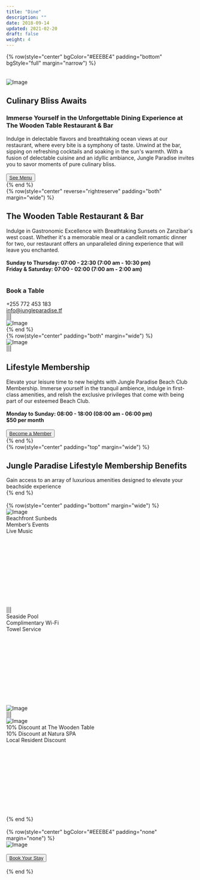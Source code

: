 ```yaml
---
title: "Dine"
description: ""
date: 2018-09-14
updated: 2021-02-20
draft: false
weight: 4
---
```


<!-- section 1 (header) -->

{% row(style="center" bgColor="#EEEBE4" padding="bottom" bgStyle="full" margin="narrow") %}

<br>

<br>

<div class="container mx-auto">

![Image](./img/dine_header11.webp#mx-auto)



## Culinary Bliss Awaits

### Immerse Yourself in the Unforgettable Dining Experience at The Wooden Table Restaurant & Bar

<p class="max-w-6xl mx-auto"> Indulge in delectable flavors and breathtaking ocean views at our restaurant, where every bite is a symphony of taste. Unwind at the bar, sipping on refreshing cocktails and soaking in the sun's warmth. With a fusion of delectable cuisine and an idyllic ambiance, Jungle Paradise invites you to savor moments of pure culinary bliss.</p>

<br>

<button><a href="https://www.canva.com/design/DAFtBuRsDys/xWPOBjeuubzyfDXLkVtiwg/view?utm_content=DAFtBuRsDys&utm_campaign=designshare&utm_medium=link&utm_source=publishsharelink" target="_blank">See Menu</a></button>

</div>

{% end %}

<!-- section 2 -->

<div class="container mx-auto">

{% row(style="center" reverse="rightreserve" padding="both" margin="wide") %}

## The Wooden Table Restaurant & Bar

Indulge in Gastronomic Excellence with Breathtaking Sunsets on Zanzibar's west coast. Whether it's a memorable meal or a candlelit romantic dinner for two, our restaurant offers an unparalleled dining experience that will leave you enchanted.

<br>

**Sunday to Thursday: 07:00 - 22:30 (7:00 am - 10:30 pm)**

**Friday & Saturday: 07:00 - 02:00 (7:00 am - 2:00 am)**

<br>

### Book a Table
+255 772 453 183<br>
info@jungleparadise.tf

|||

![Image](./img/restaurant1.webp#mx-auto)

{% end %}

</div>

<!-- section 3 -->

<div class="myColor">

<div class="container mx-auto">

{% row(style="center" padding="both" margin="wide") %}

![Image](./img/lifestyle.png#mx-auto)

|||

## Lifestyle Membership

Elevate your leisure time to new heights with Jungle Paradise Beach Club Membership. Immerse yourself in the tranquil ambience, indulge in first-class amenities, and relish the exclusive privileges that come with being part of our esteemed Beach Club.

<br />

**Monday to Sunday: 08:00 - 18:00 (08:00 am - 06:00 pm)**

**$50 per month**

<br>

<button><a href="mailto:info@jungleparadise.tf" target="_blank">Become a Member</a></button>

{% end %}

</div>
</div>

<!-- section 4 -->

<div class="container mx-auto">

{% row(style="center" padding="top" margin="wide") %}

## Jungle Paradise Lifestyle Membership Benefits

Gain access to an array of luxurious amenities designed to elevate your beachside experience

{% end %}

<br>

{% row(style="center" padding="bottom" margin="wide") %}

![Image](./img/lifestyle1.png#fit)

<div class="flex flex-col justify-center myColor" style="height: 245px" >

Beachfront Sunbeds

Member’s Events

Live Music

</div>

|||

<div class="flex flex-col justify-center myColor" style="height: 245px" >

Seaside Pool

Complimentary Wi-Fi

Towel Service

</div>

![Image](./img/lifestyle2.png#fit)

|||


![Image](./img/lifestyle33.webp#fit)


<div class="flex flex-col justify-center myColor" style="height: 245px" >

10% Discount at The Wooden Table

10% Discount at Natura SPA

Local Resident Discount

</div>

{% end %}

<br>

</div>

{% row(style="center" bgColor="#EEEBE4" padding="none" margin="none") %}

![Image](./img/dine_bottom1.webp#fit)

<br>

<button><a href="https://hotels.cloudbeds.com/reservation/DNw5Ek#checkin=2023-08-16&checkout=2023-08-17" target="_blank">Book Your Stay</a></button>

<br>

{% end %}

<style>
p {
    margin: 0px;
}
</style>
